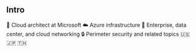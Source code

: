 ## Intro

💼 Cloud architect at Microsoft
☁️ Azure infrastructure
🛜 Enterprise, data center, and cloud networking
🔒 Perimeter security and related topics
🇺🇸 🇯🇵 🇹🇭

